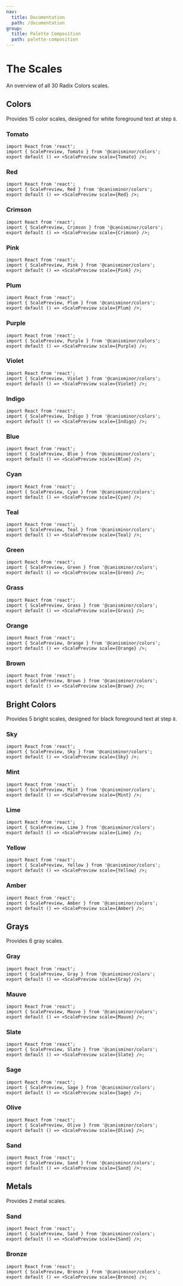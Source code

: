 ```yaml
---
nav:
  title: Documentation
  path: /documentation
group:
  title: Palette Composition
  path: palette-composition
---
```


# The Scales

An overview of all 30 Radix Colors scales.

## Colors

Provides 15 color scales, designed for white foreground text at step `8`.

### Tomato

```tsx
import React from 'react';
import { ScalePreview, Tomato } from '@canisminor/colors';
export default () => <ScalePreview scale={Tomato} />;
```

### Red

```tsx
import React from 'react';
import { ScalePreview, Red } from '@canisminor/colors';
export default () => <ScalePreview scale={Red} />;
```

### Crimson

```tsx
import React from 'react';
import { ScalePreview, Crimson } from '@canisminor/colors';
export default () => <ScalePreview scale={Crimson} />;
```

### Pink

```tsx
import React from 'react';
import { ScalePreview, Pink } from '@canisminor/colors';
export default () => <ScalePreview scale={Pink} />;
```

### Plum

```tsx
import React from 'react';
import { ScalePreview, Plum } from '@canisminor/colors';
export default () => <ScalePreview scale={Plum} />;
```

### Purple

```tsx
import React from 'react';
import { ScalePreview, Purple } from '@canisminor/colors';
export default () => <ScalePreview scale={Purple} />;
```

### Violet

```tsx
import React from 'react';
import { ScalePreview, Violet } from '@canisminor/colors';
export default () => <ScalePreview scale={Violet} />;
```

### Indigo

```tsx
import React from 'react';
import { ScalePreview, Indigo } from '@canisminor/colors';
export default () => <ScalePreview scale={Indigo} />;
```

### Blue

```tsx
import React from 'react';
import { ScalePreview, Blue } from '@canisminor/colors';
export default () => <ScalePreview scale={Blue} />;
```

### Cyan

```tsx
import React from 'react';
import { ScalePreview, Cyan } from '@canisminor/colors';
export default () => <ScalePreview scale={Cyan} />;
```

### Teal

```tsx
import React from 'react';
import { ScalePreview, Teal } from '@canisminor/colors';
export default () => <ScalePreview scale={Teal} />;
```

### Green

```tsx
import React from 'react';
import { ScalePreview, Green } from '@canisminor/colors';
export default () => <ScalePreview scale={Green} />;
```

### Grass

```tsx
import React from 'react';
import { ScalePreview, Grass } from '@canisminor/colors';
export default () => <ScalePreview scale={Grass} />;
```

### Orange

```tsx
import React from 'react';
import { ScalePreview, Orange } from '@canisminor/colors';
export default () => <ScalePreview scale={Orange} />;
```

### Brown

```tsx
import React from 'react';
import { ScalePreview, Brown } from '@canisminor/colors';
export default () => <ScalePreview scale={Brown} />;
```

## Bright Colors

Provides 5 bright scales, designed for black foreground text at step `8`.

### Sky

```tsx
import React from 'react';
import { ScalePreview, Sky } from '@canisminor/colors';
export default () => <ScalePreview scale={Sky} />;
```

### Mint

```tsx
import React from 'react';
import { ScalePreview, Mint } from '@canisminor/colors';
export default () => <ScalePreview scale={Mint} />;
```

### Lime

```tsx
import React from 'react';
import { ScalePreview, Lime } from '@canisminor/colors';
export default () => <ScalePreview scale={Lime} />;
```

### Yellow

```tsx
import React from 'react';
import { ScalePreview, Yellow } from '@canisminor/colors';
export default () => <ScalePreview scale={Yellow} />;
```

### Amber

```tsx
import React from 'react';
import { ScalePreview, Amber } from '@canisminor/colors';
export default () => <ScalePreview scale={Amber} />;
```

## Grays

Provides 6 gray scales.

### Gray

```tsx
import React from 'react';
import { ScalePreview, Gray } from '@canisminor/colors';
export default () => <ScalePreview scale={Gray} />;
```

### Mauve

```tsx
import React from 'react';
import { ScalePreview, Mauve } from '@canisminor/colors';
export default () => <ScalePreview scale={Mauve} />;
```

### Slate

```tsx
import React from 'react';
import { ScalePreview, Slate } from '@canisminor/colors';
export default () => <ScalePreview scale={Slate} />;
```

### Sage

```tsx
import React from 'react';
import { ScalePreview, Sage } from '@canisminor/colors';
export default () => <ScalePreview scale={Sage} />;
```

### Olive

```tsx
import React from 'react';
import { ScalePreview, Olive } from '@canisminor/colors';
export default () => <ScalePreview scale={Olive} />;
```

### Sand

```tsx
import React from 'react';
import { ScalePreview, Sand } from '@canisminor/colors';
export default () => <ScalePreview scale={Sand} />;
```

## Metals

Provides 2 metal scales.

### Sand

```tsx
import React from 'react';
import { ScalePreview, Sand } from '@canisminor/colors';
export default () => <ScalePreview scale={Sand} />;
```

### Bronze

```tsx
import React from 'react';
import { ScalePreview, Bronze } from '@canisminor/colors';
export default () => <ScalePreview scale={Bronze} />;
```
